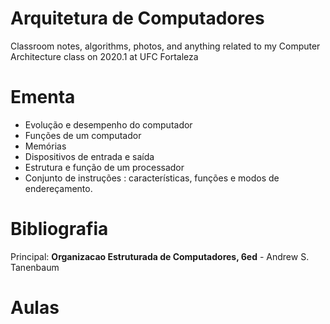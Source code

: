 # Arquitetura de Computadores
Classroom notes, algorithms, photos, and anything related to my Computer Architecture class on 2020.1 at UFC Fortaleza

# Ementa

- Evolução e desempenho do computador
- Funções de um computador
- Memórias 
- Dispositivos de entrada e saída
- Estrutura e função de um processador
- Conjunto de instruções : características, funções e modos de endereçamento.

# Bibliografia

Principal: **Organizacao Estruturada de Computadores, 6ed** - Andrew S. Tanenbaum 

# Aulas
